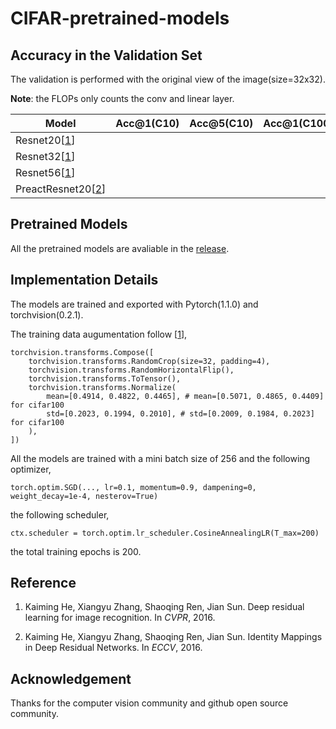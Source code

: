 # CIFAR-pretrained-models

## Accuracy in the Validation Set

The validation is performed with the original view of the image(size=32x32).

**Note**: the FLOPs only counts the conv and linear layer.

| Model         | Acc@1(C10) | Acc@5(C10) | Acc@1(C100) | Acc@5(C100) | #param. | FLOPs |
|---------------|------------|------------|-------------|-------------|---------|-------|
| Resnet20[[1]] |            |            |             |             |         |       |
| Resnet32[[1]] |            |            |             |             |         |       |
| Resnet56[[1]] |            |            |             |             |         |       |
| PreactResnet20[[2]] |            |            |             |             |         |       |

## Pretrained Models

All the pretrained models are avaliable in the [release](https://github.com/chenyaofo/CIFAR-pretrained-models/releases).

## Implementation Details

The models are trained and exported with Pytorch(1.1.0) and torchvision(0.2.1).

The training data augumentation follow [[1]],
```
torchvision.transforms.Compose([
    torchvision.transforms.RandomCrop(size=32, padding=4),
    torchvision.transforms.RandomHorizontalFlip(),
    torchvision.transforms.ToTensor(),
    torchvision.transforms.Normalize(
        mean=[0.4914, 0.4822, 0.4465], # mean=[0.5071, 0.4865, 0.4409] for cifar100
        std=[0.2023, 0.1994, 0.2010], # std=[0.2009, 0.1984, 0.2023] for cifar100
    ),
])
```

All the models are trained with a mini batch size of 256 and the following optimizer,
```
torch.optim.SGD(..., lr=0.1, momentum=0.9, dampening=0, weight_decay=1e-4, nesterov=True)
```
the following scheduler,
```
ctx.scheduler = torch.optim.lr_scheduler.CosineAnnealingLR(T_max=200)
```
the total training epochs is 200.


## Reference

1. Kaiming He, Xiangyu Zhang, Shaoqing Ren, Jian Sun. Deep residual learning for image recognition. In *CVPR*, 2016.

[1]: https://www.cv-foundation.org/openaccess/content_cvpr_2016/html/He_Deep_Residual_Learning_CVPR_2016_paper.html

2. Kaiming He, Xiangyu Zhang, Shaoqing Ren, Jian Sun. Identity Mappings in Deep Residual Networks. In *ECCV*, 2016.

[2]: https://link.springer.com/chapter/10.1007/978-3-319-46493-0_38

## Acknowledgement

Thanks for the computer vision community and github open source community.
